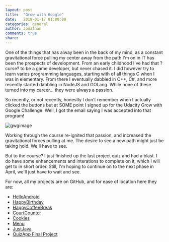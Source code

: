 ```yaml
---
layout: post
title:  "Grow with Google"
date:   2018-01-17 01:00:00
categories: general
author: Jonathan
comments: true
share:
---
```


One of the things that has alway been in the back of my mind, as a constant gravitational force pulling my center away from the path I'm on in IT has been the prospects of development. From an early childhood I've had that ?curse? to be a game developer, but never chased it. I did however try to learn varios programming languages, starting with of all things C when I was in elementary. From there I eventually dabbled in C++, C#, and more recently started dabbling in NodeJS and GOLang. While none of these turned into my career... they were always a passion.

So recently, or not recently, honestly I don't remember when I actually clicked the buttons but at SOME point I signed up for the Udacity Grow with Google Challenge. Well, I got the email saying I was accepted into that program!

![gwgimage]({{site.base}}/imagecontent/2018/01/GrowWithGoogleDeveloperChallengeScholarship.png)

Working through the course re-ignited that passion, and increased the gravitational forces pulling at me. The desire to see a new path might just be taking hold. We'll have to see.

But to the course? I just finished up the last project quiz and had a blast. I do have some enhancements and interations to complete on it, which I will get to in short order. Still, I'm hoping to continue on to the next phase in April, we'll just have to wait and see.

For now, all my projects are on GitHub, and for ease of location here they are:

  * [HelloAndroid](https://github.com/jmhardison/udacity-andb-helloandroid)
  * [HappyBirthday](https://github.com/jmhardison/udacity-andb-happybirthday)
  * [HappyCoffeeBreak](https://github.com/jmhardison/udacity-andb-happycoffeebreak)
  * [CourtCounter](https://github.com/jmhardison/udacity-andb-courtcounter)
  * [Cookies](https://github.com/jmhardison/udacity-andb-cookies)
  * [Menu](https://github.com/jmhardison/udacity-andb-menu)
  * [JustJava](https://github.com/jmhardison/udacity-andb-justjava)
  * [QuizApp Final Project](https://github.com/jmhardison/udacity-andb-quizapp)
  
